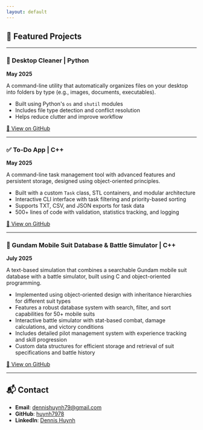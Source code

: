 ```yaml
---
layout: default
---
```

<!-- no manual header below -->

## 📁 Featured Projects
* * *
### 🧹 Desktop Cleaner | Python
**May 2025**

A command-line utility that automatically organizes files on your desktop into folders by type (e.g., images, documents, executables).

- Built using Python's `os` and `shutil` modules
- Includes file type detection and conflict resolution
- Helps reduce clutter and improve workflow

[🔗 View on GitHub](https://github.com/huynh7978/Desktop_Cleaner)
* * *
### ✅ To-Do App | C++  
**May 2025**

A command-line task management tool with advanced features and persistent storage, designed using object-oriented principles.

- Built with a custom `Task` class, STL containers, and modular architecture  
- Interactive CLI interface with task filtering and priority-based sorting  
- Supports TXT, CSV, and JSON exports for task data  
- 500+ lines of code with validation, statistics tracking, and logging  

[🔗 View on GitHub](https://github.com/huynh7978/TODO-App)
* * *
### 🤖 Gundam Mobile Suit Database & Battle Simulator | C++  
**July 2025**

A text-based simulation that combines a searchable Gundam mobile suit database with a battle simulator, built using C and object-oriented programming.

- Implemented using object-oriented design with inheritance hierarchies for different suit types
- Features a robust database system with search, filter, and sort capabilities for 50+ mobile suits
- Interactive battle simulator with stat-based combat, damage calculations, and victory conditions
- Includes detailed pilot management system with experience tracking and skill progression
- Custom data structures for efficient storage and retrieval of suit specifications and battle history

[🔗 View on GitHub](https://github.com/huynh7978/Gundam-database-simulator)
* * *
## 📬 Contact

- **Email**: [dennishuynh79@gmail.com](mailto:your.email@example.com)  
- **GitHub**: [huynh7978](https://github.com/huynh7978)  
- **LinkedIn**: [Dennis Huynh](https://www.linkedin.com/in/dennis-huynh-78022b33b/)
